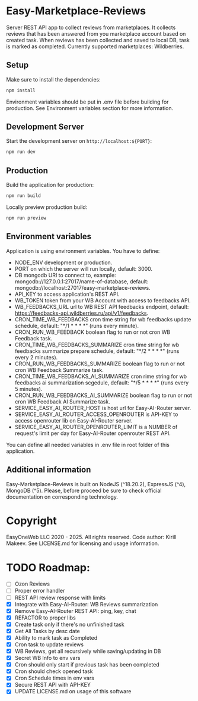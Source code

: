 # Easy-Marketplace-Reviews

Server REST API app to collect reviews from marketplaces. It collects reviews that has been answered from you marketplace account based on created task. When reviews has been collected and saved to local DB, task is marked as completed. Currently supported marketplaces: Wildberries.

## Setup

Make sure to install the dependencies:

```bash
npm install
```

Environment variables should be put in .env file before building for production. See Environment variables section for more information.

## Development Server

Start the development server on `http://localhost:${PORT}`:

```bash
npm run dev
```

## Production

Build the application for production:

```bash
npm run build
```

Locally preview production build:

```bash
npm run preview
```

## Environment variables

Application is using environment variables. You have to define:

- NODE_ENV development or production.
- PORT on which the server will run locally, default: 3000.
- DB mongodb URI to connect to, example: mongodb://127.0.0.1:27017/name-of-database, default: mongodb://localhost:27017/easy-marketplace-reviews.
- API_KEY to access application's REST API.
- WB_TOKEN token from your WB Account with access to feedbacks API.
- WB_FEEDBACKS_URL url to WB REST API feedbacks endpoint, default: https://feedbacks-api.wildberries.ru/api/v1/feedbacks.
- CRON_TIME_WB_FEEDBACKS cron time string for wb feedbacks update schedule, default: "*/1 * * * *" (runs every minute).
- CRON_RUN_WB_FEEDBACK boolean flag to run or not cron WB Feedback task.
- CRON_TIME_WB_FEEDBACKS_SUMMARIZE cron time string for wb feedbacks summarize prepare schedule, default: "*/2 * * * *" (runs every 2 minutes).
- CRON_RUN_WB_FEEDBACKS_SUMMARIZE boolean flag to run or not cron WB Feedback Summarize task.
- CRON_TIME_WB_FEEDBACKS_AI_SUMMARIZE cron rime string for wb feedbacks ai summarization scgedule, default: "*/5 * * * *" (runs every 5 minutes).
- CRON_RUN_WB_FEEDBACKS_AI_SUMMARIZE boolean flag to run or not cron WB Feedback AI Summarize task.
- SERVICE_EASY_AI_ROUTER_HOST is host url for Easy-AI-Router server.
- SERVICE_EASY_AI_ROUTER_ACCESS_OPENROUTER is API-KEY to access openrouter lib on Easy-AI-Router server.
- SERVICE_EASY_AI_ROUTER_OPENROUTER_LIMIT is a NUMBER of request's limit per day for Easy-AI-Router openrouter REST API.

You can define all needed variables in .env file in root folder of this application.

## Additional information

Easy-Marketplace-Reviews is built on NodeJS (^18.20.2), ExpressJS (^4), MongoDB (^5). Please, before proceed be sure to check official documentation on corresponding technology.

# Copyright

EasyOneWeb LLC 2020 - 2025. All rights reserved. Code author: Kirill Makeev. See LICENSE.md for licensing and usage information.

# TODO Roadmap:

- [ ] Ozon Reviews
- [ ] Proper error handler
- [ ] REST API review response with limits
- [x] Integrate with Easy-AI-Router: WB Reviews summarization
- [x] Remove Easy-AI-Router REST API: ping, key, chat
- [x] REFACTOR to proper libs
- [x] Create task only if there's no unfinished task
- [x] Get All Tasks by desc date
- [x] Ability to mark task as Completed
- [x] Cron task to update reviews
- [x] WB Reviews, get all recursively while saving/updating in DB
- [x] Secret WB Info to env vars
- [x] Cron should only start if previous task has been completed
- [x] Cron should check opened task
- [x] Cron Schedule times in env vars
- [x] Secure REST API with API-KEY
- [x] UPDATE LICENSE.md on usage of this software
